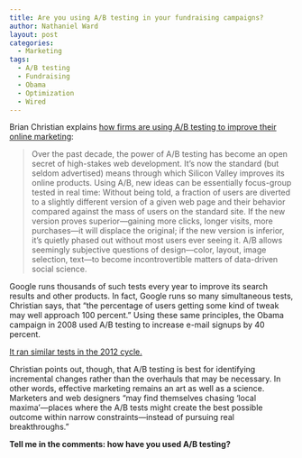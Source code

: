 ```yaml
---
title: Are you using A/​B testing in your fundraising campaigns?
author: Nathaniel Ward
layout: post
categories:
  - Marketing
tags:
  - A/B testing
  - Fundraising
  - Obama
  - Optimization
  - Wired
---
```

Brian Christian explains [how firms are using A/​B testing to improve their online marketing][1]:

> Over the past decade, the power of A/​B testing has become an open secret of high-stakes web development. It’s now the standard (but seldom advertised) means through which Silicon Valley improves its online products. Using A/​B, new ideas can be essentially focus-group tested in real time: Without being told, a fraction of users are diverted to a slightly different version of a given web page and their behavior compared against the mass of users on the standard site. If the new version proves superior—gaining more clicks, longer visits, more purchases—it will displace the original; if the new version is inferior, it’s quietly phased out without most users ever seeing it. A/​B allows seemingly subjective questions of design—color, layout, image selection, text—to become incontrovertible matters of data-driven social science.

Google runs thousands of such tests every year to improve its search results and other products. In fact, Google runs so many simultaneous tests, Christian says, that “the percentage of users getting some kind of tweak may well approach 100 percent.” Using these same principles, the Obama campaign in 2008 used A/​B testing to increase e-mail signups by 40 percent. 

[It ran similar tests in the 2012 cycle.][2]

Christian points out, though, that A/​B testing is best for identifying incremental changes rather than the overhauls that may be necessary. In other words, effective marketing remains an art as well as a science. Marketers and web designers “may find themselves chasing ‘local maxima’—places where the A/​B tests might create the best possible outcome within narrow constraints—instead of pursuing real breakthroughs.”

**Tell me in the comments: how have you used A/​B testing?**

 [1]: http://www.wired.com/epicenter/2012/04/ff_abtesting/all/1
 [2]: http://www.nathanielward.net/2011/06/see-ab-testing-in-action-on-barack-obamas-reelection-website/